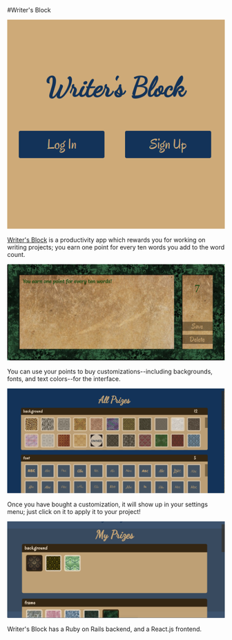 #Writer's Block

<a href="https://writersblockapp.herokuapp.com/"><img src="./app/assets/images/screenshots/welcome_screen.png"></img></a>

<a href="https://writersblockapp.herokuapp.com/">Writer's Block</a> is a productivity app which rewards you for working on writing projects; you earn one point for every ten words you add to the word count.

<a href="https://writersblockapp.herokuapp.com/"><img src="./app/assets/images/screenshots/frame.png"></img></a>

You can use your points to buy customizations--including backgrounds, fonts, and text colors--for the interface.

<a href="https://writersblockapp.herokuapp.com/"><img src="./app/assets/images/screenshots/store.png"></img></a>

Once you have bought a customization, it will show up in your settings menu; just click on it to apply it to your project!  

<a href="https://writersblockapp.herokuapp.com/"><img src="./app/assets/images/screenshots/settings.png"></img></a>

Writer's Block has a Ruby on Rails backend, and a React.js frontend.
